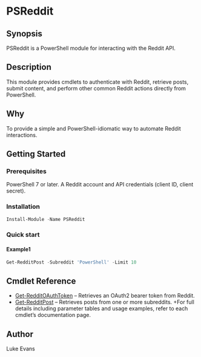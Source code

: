 # PSReddit

## Synopsis

PSReddit is a PowerShell module for interacting with the Reddit API.

## Description

This module provides cmdlets to authenticate with Reddit, retrieve posts, submit content, and perform other common Reddit actions directly from PowerShell.

## Why

To provide a simple and PowerShell-idiomatic way to automate Reddit interactions.

## Getting Started

### Prerequisites

PowerShell 7 or later. A Reddit account and API credentials (client ID, client secret).

### Installation

```powershell
Install-Module -Name PSReddit

```

### Quick start

#### Example1

```powershell
Get-RedditPost -Subreddit 'PowerShell' -Limit 10

```

## Cmdlet Reference

- [Get-RedditOAuthToken](Get-RedditOAuthToken.md) – Retrieves an OAuth2 bearer token from Reddit.
- [Get-RedditPost](Get-RedditPost.md) – Retrieves posts from one or more subreddits.
+For full details including parameter tables and usage examples, refer to each cmdlet’s documentation page.

## Author

Luke Evans